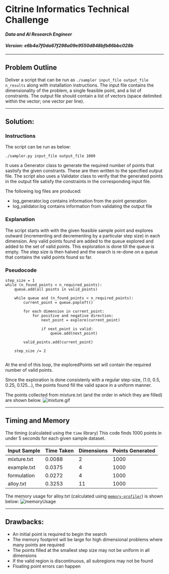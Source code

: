 # Citrine Informatics Technical Challenge
#### *Data and AI Research Engineer*
#### *Version: e6b4a7f0da67f298a09e9550d848bfb86bbc028b*
---

## Problem Outline
Deliver a script that can be run as `./sampler input_file output_file n_results` along with installation instructions. The input file contains the dimensionality of the problem, a single feasible point, and a list of constraints. The output file should contain a list of vectors (space delimited within the vector; one vector per line). 

---

## Solution:
### Instructions
The script can be run as below:

```./sampler.py input_file output_file 1000```

It uses a Generator class to generate the required number of points that sastisfy the given constrants. These are then written to the specified output file. The script also uses a Validator class to verify that the generated points in the output file satisfy the constraints in the corresponding input file.

The following log files are produced:
* log_generator.log contains information from the point generation
* log_validator.log contains information from validating the output file

### Explanation
The script starts with with the given feasible sample point and explores outward (incrementing and decrementing by a particular step size) in each dimension. Any valid points found are added to the queue explored and added to the set of valid points. This exploration is done till the queue is empty. The step size is then halved and the search is re-done on a queue that contains the valid points found so far.

### Pseudocode
```
step_size = 1
while (n_found_points < n_required_points):
	queue.add(all points in valid_points)

	while queue and (n_found_points < n_required_points):
		current_point = queue.popleft()
        
        for each dimension in current_point:
            for positive and negative direction:
			    next_point = explore(current_point)
			
                if next_point is valid:
                    queue.add(next_point)
		
        valid_points.add(current_point)
	
    step_size /= 2
    
```

At the end of this loop, the exploredPoints set will contain the required number of valid points.

Since the exploration is done consistenly with a regular step-size, (1.0, 0.5, 0.25, 0.125…), the points found fill the valid space in a uniform manner.

The points collected from mixture.txt (and the order in which they are filled) are shown below.
![mixture.gif](images/mixture.gif)

---

## Timing and Memory
The timing (calculated using the `time` library)
This code finds 1000 points in under 5 seconds for each given sample dataset. 

| Input Sample  | Time Taken    | Dimensions    | Points Generated  |
| ---           | ---           | ---           | ---               |
| mixture.txt   | 0.0088        | 2             | 1000              |
| example.txt   | 0.0375        | 4             | 1000              |
| formulation   | 0.0272        | 4             | 1000              |
| alloy.txt     | 0.3253        | 11            | 1000              |

The memory usage for alloy.txt (calculated using [`memory-profiler`](https://pypi.org/project/memory-profiler/)) is shown below:
![memoryUsage](images/mprof_plot_alloys.png)

---

## Drawbacks:
* An initial point is required to begin the search
* The memory footprint will be large for high dimensional problems where many points are required
* The points filled at the smallest step size may not be uniform in all dimensions
* If the valid region is discontinuous, all subregions may not be found
* Floating point errors can happen